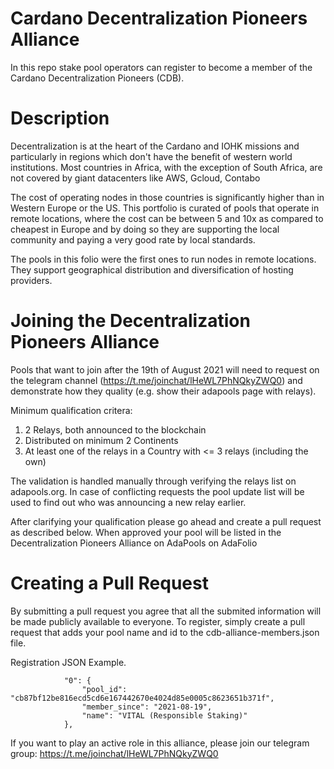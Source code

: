# Cardano Decentralization Pioneers Alliance

In this repo stake pool operators can register to become a member of the Cardano Decentralization Pioneers (CDB).

# Description

Decentralization is at the heart of the Cardano and IOHK missions and particularly in regions which don't have the benefit of western world institutions. Most countries in Africa, with the exception of South Africa, are not covered by giant datacenters like AWS, Gcloud, Contabo 

The cost of operating nodes in those countries is significantly higher than in Western Europe or the US. This portfolio is curated of pools that operate in remote locations, where the cost can be between 5 and 10x as compared to cheapest in Europe and by doing so they are supporting the local community and paying a very good rate by local standards.

The pools in this folio were the first ones to run nodes in remote locations. They support geographical distribution and diversification of hosting providers.

# Joining the Decentralization Pioneers Alliance

Pools that want to join after the 19th of August 2021 will need to request on the telegram channel (https://t.me/joinchat/lHeWL7PhNQkyZWQ0) and demonstrate how they quality (e.g. show their adapools page with relays).

Minimum qualification critera:
1. 2 Relays, both announced to the blockchain
2. Distributed on minimum 2 Continents
3. At least one of the relays in a Country with <= 3 relays (including the own)

The validation is handled manually through verifying the relays list on adapools.org. In case of conflicting requests the pool update list will be used to find out who was announcing a new relay earlier.

After clarifying your qualification please go ahead and create a pull request as described below.
When approved your pool will be listed in the Decentralization Pioneers Alliance on AdaPools on AdaFolio

# Creating a Pull Request

By submitting a pull request you agree that all the submited information will be made publicly available to everyone.
To register, simply create a pull request that adds your pool name and id to the cdb-alliance-members.json file.

Registration JSON Example.

```
            "0": {
                "pool_id": "cb87bf12be816ecd5cd6e167442670e4024d85e0005c8623651b371f",
                "member_since": "2021-08-19",
                "name": "VITAL (Responsible Staking)"
            },
```

If you want to play an active role in this alliance, please join our telegram group:
https://t.me/joinchat/lHeWL7PhNQkyZWQ0
